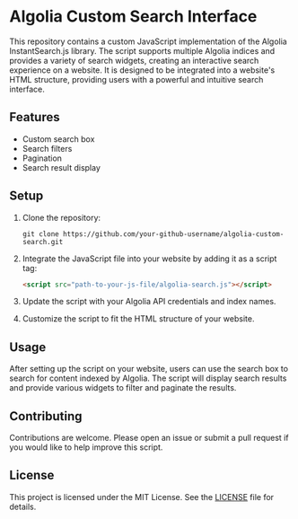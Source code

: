 # Algolia Custom Search Interface

This repository contains a custom JavaScript implementation of the Algolia InstantSearch.js library. The script supports multiple Algolia indices and provides a variety of search widgets, creating an interactive search experience on a website. It is designed to be integrated into a website's HTML structure, providing users with a powerful and intuitive search interface.

## Features

- Custom search box
- Search filters
- Pagination
- Search result display

## Setup

1. Clone the repository: 

    ```
    git clone https://github.com/your-github-username/algolia-custom-search.git
    ```

2. Integrate the JavaScript file into your website by adding it as a script tag:

    ```html
    <script src="path-to-your-js-file/algolia-search.js"></script>
    ```

3. Update the script with your Algolia API credentials and index names.

4. Customize the script to fit the HTML structure of your website.

## Usage

After setting up the script on your website, users can use the search box to search for content indexed by Algolia. The script will display search results and provide various widgets to filter and paginate the results.

## Contributing

Contributions are welcome. Please open an issue or submit a pull request if you would like to help improve this script.

## License

This project is licensed under the MIT License. See the [LICENSE](LICENSE) file for details.
